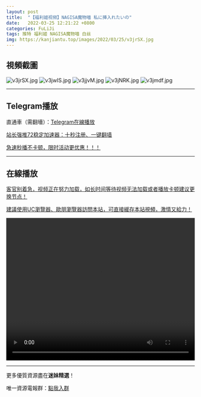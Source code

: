 ```yaml
---
layout: post
title:  "【福利姬视频】NAGISA魔物喵 私に挿入れたいの"
date:   2022-03-25 12:21:22 +0800
categories: FuLiJi
tags: 推特 福利姬 NAGISA魔物喵 白丝
img: https://kanjiantu.top/images/2022/03/25/v3jrSX.jpg
---
```



## 視頻截圖

![v3jrSX.jpg](https://kanjiantu.top/images/2022/03/25/v3jrSX.jpg)
![v3jwIS.jpg](https://kanjiantu.top/images/2022/03/25/v3jwIS.jpg)
![v3jjvM.jpg](https://kanjiantu.top/images/2022/03/25/v3jjvM.jpg)
![v3jNRK.jpg](https://kanjiantu.top/images/2022/03/25/v3jNRK.jpg)
![v3jmdf.jpg](https://kanjiantu.top/images/2022/03/25/v3jmdf.jpg)

* * *
## Telegram播放

直通車（需翻墻）：[Telegram在線播放](https://t.me/mimeijingxuan/125)

<u>站长强推72稳定加速器：[十秒注册、一键翻墙](https://www.mimei.blog/skip/vpn.html) </u>


<u>急速秒播不卡顿，限时活动更优惠！！！</u>
* * *
## 在線播放
<u>客官别着急，视频正在努力加载，如长时间等待视频无法加载或者播放卡顿建议更换节点！</u>

<u>建議使用UC瀏覽器、歐朋瀏覽器訪問本站，可直接緩存本站視頻，激情又給力！</u>
<center><video src="https://cdn.publer.io/uploads/videos/6245a4e9db2797743f7296ba/b178d7fa9d2b7b3a7abc8c5cd76d9692.mp4" width="100%" height="380px" controls="controls"></video></center>


* * *
更多優質資源盡在**迷妹精選**！

唯一資源電報群：[點我入群](https://t.me/mimeijingxuan)



